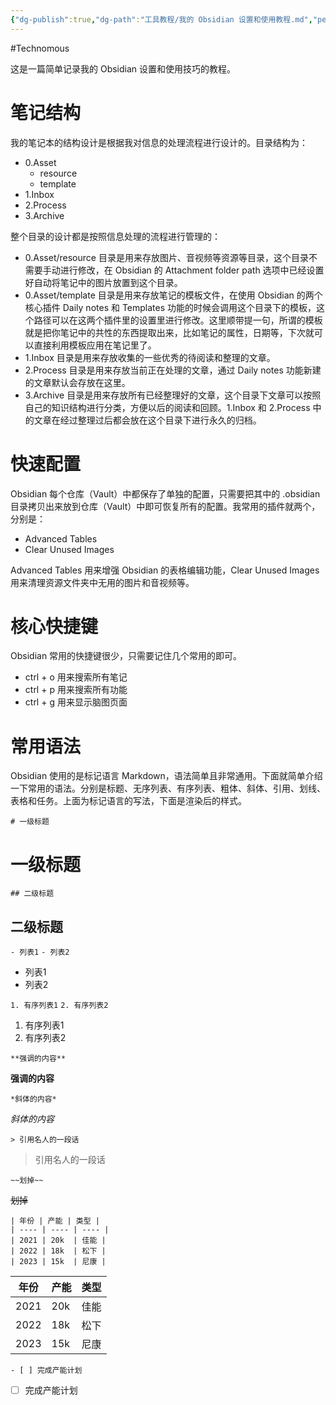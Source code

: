 ```yaml
---
{"dg-publish":true,"dg-path":"工具教程/我的 Obsidian 设置和使用教程.md","permalink":"/工具教程/我的 Obsidian 设置和使用教程/","created":"2023-12-10T14:49:13.000+08:00","updated":"2024-11-21T16:44:42.631+08:00"}
---
```


#Technomous

这是一篇简单记录我的 Obsidian 设置和使用技巧的教程。

# 笔记结构

我的笔记本的结构设计是根据我对信息的处理流程进行设计的。目录结构为：

- 0.Asset
	- resource
	- template
- 1.Inbox
- 2.Process
- 3.Archive

整个目录的设计都是按照信息处理的流程进行管理的：

- 0.Asset/resource 目录是用来存放图片、音视频等资源等目录，这个目录不需要手动进行修改，在 Obsidian 的 Attachment folder path 选项中已经设置好自动将笔记中的图片放置到这个目录。
- 0.Asset/template 目录是用来存放笔记的模板文件，在使用 Obsidian 的两个核心插件 Daily notes 和 Templates 功能的时候会调用这个目录下的模板，这个路径可以在这两个插件里的设置里进行修改。这里顺带提一句，所谓的模板就是把你笔记中的共性的东西提取出来，比如笔记的属性，日期等，下次就可以直接利用模板应用在笔记里了。
- 1.Inbox 目录是用来存放收集的一些优秀的待阅读和整理的文章。
- 2.Process 目录是用来存放当前正在处理的文章，通过 Daily notes 功能新建的文章默认会存放在这里。
- 3.Archive 目录是用来存放所有已经整理好的文章，这个目录下文章可以按照自己的知识结构进行分类，方便以后的阅读和回顾。1.Inbox 和 2.Process 中的文章在经过整理过后都会放在这个目录下进行永久的归档。

# 快速配置

Obsidian 每个仓库（Vault）中都保存了单独的配置，只需要把其中的 .obsidian 目录拷贝出来放到仓库（Vault）中即可恢复所有的配置。我常用的插件就两个，分别是：

- Advanced Tables
- Clear Unused Images

Advanced Tables 用来增强 Obsidian 的表格编辑功能，Clear Unused Images 用来清理资源文件夹中无用的图片和音视频等。

# 核心快捷键

Obsidian 常用的快捷键很少，只需要记住几个常用的即可。

- ctrl + o 用来搜索所有笔记
- ctrl + p 用来搜索所有功能
- ctrl + g 用来显示脑图页面

# 常用语法

Obsidian 使用的是标记语言 Markdown，语法简单且非常通用。下面就简单介绍一下常用的语法。分别是标题、无序列表、有序列表、粗体、斜体、引用、划线、表格和任务。上面为标记语言的写法，下面是渲染后的样式。

`# 一级标题`
# 一级标题

`## 二级标题`
## 二级标题

`- 列表1`
`- 列表2`

- 列表1
- 列表2

`1. 有序列表1`
`2. 有序列表2`

1. 有序列表1
2. 有序列表2

`**强调的内容**`

**强调的内容**

`*斜体的内容*`

*斜体的内容*

`> 引用名人的一段话`

> 引用名人的一段话

`~~划掉~~`

~~划掉~~

```
| 年份 | 产能 | 类型 |
| ---- | ---- | ---- |
| 2021 | 20k  | 佳能 |
| 2022 | 18k  | 松下 |
| 2023 | 15k  | 尼康 |
```

| 年份 | 产能 | 类型 |
| ---- | ---- | ---- |
| 2021 | 20k  | 佳能 |
| 2022 | 18k  | 松下 |
| 2023 | 15k  | 尼康 |

`- [ ] 完成产能计划`

- [ ] 完成产能计划








